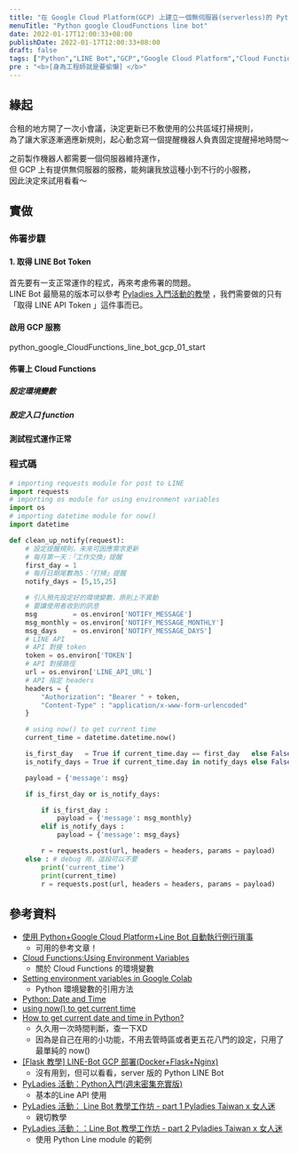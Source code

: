 ```yaml
---
title: "在 Google Cloud Platform(GCP) 上建立一個無伺服器(serverless)的 Python Line 機器人服務"
menuTitle: "Python google CloudFunctions line bot"
date: 2022-01-17T12:00:33+08:00
publishDate: 2022-01-17T12:00:33+08:00
draft: false
tags: ["Python","LINE Bot","GCP","Google Cloud Platform","Cloud Functions","serverless"]
pre : "<b>[身為工程師就是要偷懶] </b>"
---
```

## 緣起
合租的地方開了一次小會議，決定更新已不敷使用的公共區域打掃規則，  
為了讓大家逐漸適應新規則，起心動念寫一個提醒機器人負責固定提醒掃地時間～  

之前製作機器人都需要一個伺服器維持運作，  
但 GCP 上有提供無伺服器的服務，能夠讓我放這種小到不行的小服務，  
因此決定來試用看看～

## 實做
### 佈署步驟
#### 1. 取得 LINE Bot Token
首先要有一支正常運作的程式，再來考慮佈署的問題。  
LINE Bot 最簡易的版本可以參考 [Pyladies 入門活動的教學](https://marsw.github.io/Python-Tutorial/07_v2_applications.slides.html#/2) ，我們需要做的只有「取得 LINE API Token 」這件事而已。
#### 啟用 GCP 服務
python_google_CloudFunctions_line_bot_gcp_01_start
#### 佈署上 Cloud Functions
##### 設定環境變數
##### 設定入口 function
#### 測試程式運作正常


### 程式碼
```python
# importing requests module for post to LINE
import requests
# importing os module for using environment variables
import os
# importing datetime module for now()
import datetime

def clean_up_notify(request):
    # 設定提醒規則，未來可因應需求更新
    # 每月第一天：「工作交換」提醒
    first_day = 1
    # 每月日期尾數為5：「打掃」提醒
    notify_days = [5,15,25]

    # 引入預先設定好的環境變數，原則上不異動
    # 要讓使用者收到的訊息
    msg         = os.environ['NOTIFY_MESSAGE']
    msg_monthly = os.environ['NOTIFY_MESSAGE_MONTHLY']
    msg_days    = os.environ['NOTIFY_MESSAGE_DAYS']
    # LINE API
    # API 對接 token
    token = os.environ['TOKEN']
    # API 對接路徑
    url = os.environ['LINE_API_URL']
    # API 指定 headers
    headers = {
        "Authorization": "Bearer " + token,
        "Content-Type" : "application/x-www-form-urlencoded"
    }

    # using now() to get current time
    current_time = datetime.datetime.now()

    is_first_day   = True if current_time.day == first_day   else False
    is_notify_days = True if current_time.day in notify_days else False

    payload = {'message': msg}

    if is_first_day or is_notify_days:

        if is_first_day :
            payload = {'message': msg_monthly}
        elif is_notify_days :
            payload = {'message': msg_days}

        r = requests.post(url, headers = headers, params = payload)
    else : # debug 用，這段可以不要
        print('current_time')
        print(current_time)
        r = requests.post(url, headers = headers, params = payload)

```

## 參考資料
- [使用 Python+Google Cloud Platform+Line Bot 自動執行例行瑣事](https://medium.com/zrealm-ios-dev/%E4%BD%BF%E7%94%A8-python-google-cloud-platform-line-bot-%E8%87%AA%E5%8B%95%E5%9F%B7%E8%A1%8C%E4%BE%8B%E8%A1%8C%E7%91%A3%E4%BA%8B-70a1409b149a)
    - 可用的參考文章！
- [Cloud Functions:Using Environment Variables](https://cloud.google.com/functions/docs/configuring/env-var?authuser=1&_ga=2.209523350.-547778327.1636687995&_gac=1.258971128.1641968912.Cj0KCQiA8vSOBhCkARIsAGdp6RQQKk35zR8qbNRlel00IkmMICgWVRj46vuxvm-3-3vtLAWbIiPWuQwaAr8TEALw_wcB)
    - 關於 Cloud Functions 的環境變數
- [Setting environment variables in Google Colab](https://newbedev.com/setting-environment-variables-in-google-colab)
    - Python 環境變數的引用方法
- [Python: Date and Time](https://www.w3resource.com/python/python-date-and-time.php)
- [using now() to get current time](https://www.geeksforgeeks.org/get-current-date-using-python/)
- [How to get current date and time in Python?](https://www.programiz.com/python-programming/datetime/current-datetime)
    - 久久用一次時間判斷，查一下XD
    - 因為是自己在用的小功能，不用去管時區或者更五花八門的設定，只用了最單純的 now()
- [[Flask 教學] LINE-Bot GCP 部署(Docker+Flask+Nginx)]()
    - 沒有用到，但可以看看，server 版的 Python LINE Bot
- [PyLadies 活動：Python入門(週末密集充實版)](https://marsw.github.io/Python-Tutorial/07_v2_applications.slides.html#/2)
    - 基本的Line API 使用
- [PyLadies 活動： Line Bot 教學工作坊 - part 1 Pyladies Taiwan x 女人迷](https://tw.pyladies.com/~marsw/linebot_workshop_womany_01.slides.html#/6)
    - 親切教學
- [PyLadies 活動：：Line Bot 教學工作坊 - part 2 Pyladies Taiwan x 女人迷](https://tw.pyladies.com/~marsw/linebot_workshop_womany_02.slides.html#/1)
    - 使用 Python Line module 的範例

